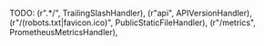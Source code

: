 TODO:
(r".*/", TrailingSlashHandler),
(r"api", APIVersionHandler),
(r"/(robots\.txt|favicon\.ico)", PublicStaticFileHandler),
(r"/metrics", PrometheusMetricsHandler),